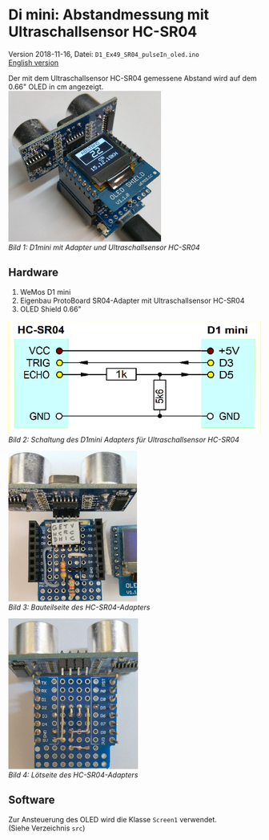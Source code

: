 # Di mini: Abstandmessung mit Ultraschallsensor HC-SR04
Version 2018-11-16, Datei: `D1_Ex49_SR04_pulseIn_oled.ino`   
[English version](./README.md "English version")   

Der mit dem Ultraschallsensor HC-SR04 gemessene Abstand wird auf dem 0.66" OLED in cm angezeigt.   
![D1mini mit HC04 Sensor](./images/D1_SR04_1.png "D1 mini mit HC04 Sensor")   
_Bild 1: D1mini mit Adapter und Ultraschallsensor HC-SR04_ 

## Hardware
1.  WeMos D1 mini   
2.  Eigenbau ProtoBoard SR04-Adapter mit Ultraschallsensor HC-SR04   
3.  OLED Shield 0.66"   

![D1 SR04-Adapter Schaltung](./images/D1_HC-SR04_Adapter_circuit1.png "Schaltung D1mini mit HC04 Sensor")   
_Bild 2: Schaltung des D1mini Adapters f&uuml;r Ultraschallsensor HC-SR04_ 

![D1 Bauteilseite HC-SR04-Adapter](./images/D1_SR04_comp1.png "Bauteilseite HC-SR04-Adapter")   
_Bild 3: Bauteilseite des HC-SR04-Adapters_ 

![D1 L&ouml;tseite HC-SR04-Adapter](./images/D1_SR04_solder1.png "L&ouml;tseite HC-SR04-Adapter")   
_Bild 4: L&ouml;tseite des HC-SR04-Adapters_ 

## Software
Zur Ansteuerung des OLED wird die Klasse `Screen1` verwendet.   
(Siehe Verzeichnis `src`)   

